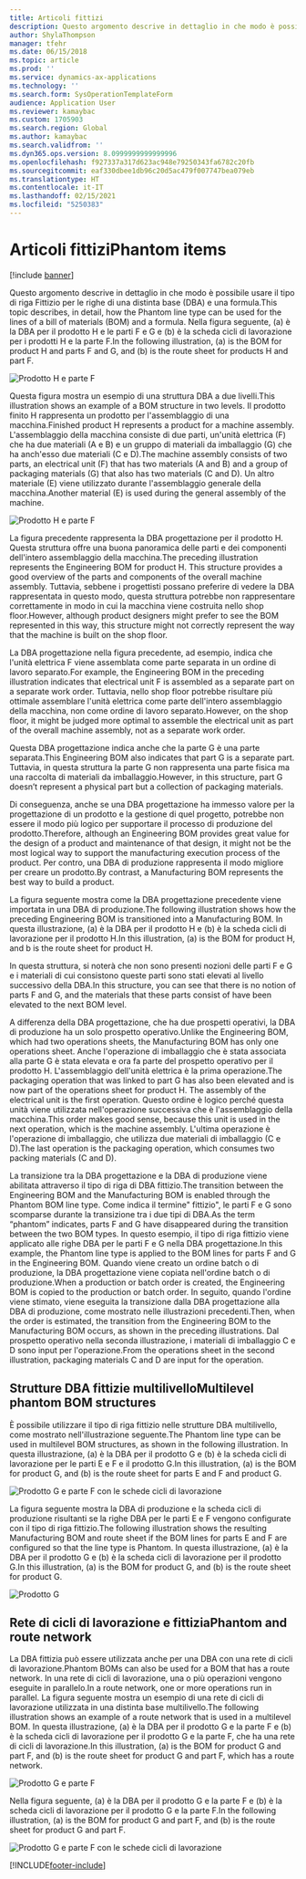 ```yaml
---
title: Articoli fittizi
description: Questo argomento descrive in dettaglio in che modo è possibile usare il tipo di riga Fittizio per le righe di una distinta base (DBA) e una formula in Dynamics 365 Supply Chain Management.
author: ShylaThompson
manager: tfehr
ms.date: 06/15/2018
ms.topic: article
ms.prod: ''
ms.service: dynamics-ax-applications
ms.technology: ''
ms.search.form: SysOperationTemplateForm
audience: Application User
ms.reviewer: kamaybac
ms.custom: 1705903
ms.search.region: Global
ms.author: kamaybac
ms.search.validfrom: ''
ms.dyn365.ops.version: 8.0999999999999996
ms.openlocfilehash: f927337a317d623ac948e79250343fa6782c20fb
ms.sourcegitcommit: eaf330dbee1db96c20d5ac479f007747bea079eb
ms.translationtype: HT
ms.contentlocale: it-IT
ms.lasthandoff: 02/15/2021
ms.locfileid: "5250383"
---
```

# <a name="phantom-items"></a><span data-ttu-id="be22f-103">Articoli fittizi</span><span class="sxs-lookup"><span data-stu-id="be22f-103">Phantom items</span></span>

[!include [banner](../includes/banner.md)]

<span data-ttu-id="be22f-104">Questo argomento descrive in dettaglio in che modo è possibile usare il tipo di riga Fittizio per le righe di una distinta base (DBA) e una formula.</span><span class="sxs-lookup"><span data-stu-id="be22f-104">This topic describes, in detail, how the Phantom line type can be used for the lines of a bill of materials (BOM) and a formula.</span></span> <span data-ttu-id="be22f-105">Nella figura seguente, (a) è la DBA per il prodotto H e le parti F e G e (b) è la scheda cicli di lavorazione per i prodotti H e la parte F.</span><span class="sxs-lookup"><span data-stu-id="be22f-105">In the following illustration, (a) is the BOM for product H and parts F and G, and (b) is the route sheet for products H and part F.</span></span>

![Prodotto H e parte F](media/product-H-part-F.png)


<span data-ttu-id="be22f-107">Questa figura mostra un esempio di una struttura DBA a due livelli.</span><span class="sxs-lookup"><span data-stu-id="be22f-107">This illustration shows an example of a BOM structure in two levels.</span></span> <span data-ttu-id="be22f-108">Il prodotto finito H rappresenta un prodotto per l'assemblaggio di una macchina.</span><span class="sxs-lookup"><span data-stu-id="be22f-108">Finished product H represents a product for a machine assembly.</span></span> <span data-ttu-id="be22f-109">L'assemblaggio della macchina consiste di due parti, un'unità elettrica (F) che ha due materiali (A e B) e un gruppo di materiali da imballaggio (G) che ha anch'esso due materiali (C e D).</span><span class="sxs-lookup"><span data-stu-id="be22f-109">The machine assembly consists of two parts, an electrical unit (F) that has two materials (A and B) and a group of packaging materials (G) that also has two materials (C and D).</span></span> <span data-ttu-id="be22f-110">Un altro materiale (E) viene utilizzato durante l'assemblaggio generale della macchina.</span><span class="sxs-lookup"><span data-stu-id="be22f-110">Another material (E) is used during the general assembly of the machine.</span></span>

![Prodotto H e parte F](media/product-H-part-B.png)

<span data-ttu-id="be22f-112">La figura precedente rappresenta la DBA progettazione per il prodotto H. Questa struttura offre una buona panoramica delle parti e dei componenti dell'intero assemblaggio della macchina.</span><span class="sxs-lookup"><span data-stu-id="be22f-112">The preceding illustration represents the Engineering BOM for product H. This structure provides a good overview of the parts and components of the overall machine assembly.</span></span> <span data-ttu-id="be22f-113">Tuttavia, sebbene i progettisti possano preferire di vedere la DBA rappresentata in questo modo, questa struttura potrebbe non rappresentare correttamente in modo in cui la macchina viene costruita nello shop floor.</span><span class="sxs-lookup"><span data-stu-id="be22f-113">However, although product designers might prefer to see the BOM represented in this way, this structure might not correctly represent the way that the machine is built on the shop floor.</span></span> 

<span data-ttu-id="be22f-114">La DBA progettazione nella figura precedente, ad esempio, indica che l'unità elettrica F viene assemblata come parte separata in un ordine di lavoro separato.</span><span class="sxs-lookup"><span data-stu-id="be22f-114">For example, the Engineering BOM in the preceding illustration indicates that electrical unit F is assembled as a separate part on a separate work order.</span></span> <span data-ttu-id="be22f-115">Tuttavia, nello shop floor potrebbe risultare più ottimale assemblare l'unità elettrica come parte dell'intero assemblaggio della macchina, non come ordine di lavoro separato.</span><span class="sxs-lookup"><span data-stu-id="be22f-115">However, on the shop floor, it might be judged more optimal to assemble the electrical unit as part of the overall machine assembly, not as a separate work order.</span></span>

<span data-ttu-id="be22f-116">Questa DBA progettazione indica anche che la parte G è una parte separata.</span><span class="sxs-lookup"><span data-stu-id="be22f-116">This Engineering BOM also indicates that part G is a separate part.</span></span> <span data-ttu-id="be22f-117">Tuttavia, in questa struttura la parte G non rappresenta una parte fisica ma una raccolta di materiali da imballaggio.</span><span class="sxs-lookup"><span data-stu-id="be22f-117">However, in this structure, part G doesn’t represent a physical part but a collection of packaging materials.</span></span> 

<span data-ttu-id="be22f-118">Di conseguenza, anche se una DBA progettazione ha immesso valore per la progettazione di un prodotto e la gestione di quel progetto, potrebbe non essere il modo più logico per supportare il processo di produzione del prodotto.</span><span class="sxs-lookup"><span data-stu-id="be22f-118">Therefore, although an Engineering BOM provides great value for the design of a product and maintenance of that design, it might not be the most logical way to support the manufacturing execution process of the product.</span></span> <span data-ttu-id="be22f-119">Per contro, una DBA di produzione rappresenta il modo migliore per creare un prodotto.</span><span class="sxs-lookup"><span data-stu-id="be22f-119">By contrast, a Manufacturing BOM represents the best way to build a product.</span></span>

<span data-ttu-id="be22f-120">La figura seguente mostra come la DBA progettazione precedente viene importata in una DBA di produzione.</span><span class="sxs-lookup"><span data-stu-id="be22f-120">The following illustration shows how the preceding Engineering BOM is transitioned into a Manufacturing BOM.</span></span> <span data-ttu-id="be22f-121">In questa illustrazione, (a) è la DBA per il prodotto H e (b) è la scheda cicli di lavorazione per il prodotto H.</span><span class="sxs-lookup"><span data-stu-id="be22f-121">In this illustration, (a) is the BOM for product H, and b is the route sheet for product H.</span></span>

<span data-ttu-id="be22f-122">In questa struttura, si noterà che non sono presenti nozioni delle parti F e G e i materiali di cui consistono queste parti sono stati elevati al livello successivo della DBA.</span><span class="sxs-lookup"><span data-stu-id="be22f-122">In this structure, you can see that there is no notion of parts F and G, and the materials that these parts consist of have been elevated to the next BOM level.</span></span> 

<span data-ttu-id="be22f-123">A differenza della DBA progettazione, che ha due prospetti operativi, la DBA di produzione ha un solo prospetto operativo.</span><span class="sxs-lookup"><span data-stu-id="be22f-123">Unlike the Engineering BOM, which had two operations sheets, the Manufacturing BOM has only one operations sheet.</span></span> <span data-ttu-id="be22f-124">Anche l'operazione di imballaggio che è stata associata alla parte G è stata elevata e ora fa parte del prospetto operativo per il prodotto H. L'assemblaggio dell'unità elettrica è la prima operazione.</span><span class="sxs-lookup"><span data-stu-id="be22f-124">The packaging operation that was linked to part G has also been elevated and is now part of the operations sheet for product H. The assembly of the electrical unit is the first operation.</span></span> <span data-ttu-id="be22f-125">Questo ordine è logico perché questa unità viene utilizzata nell'operazione successiva che è l'assemblaggio della macchina.</span><span class="sxs-lookup"><span data-stu-id="be22f-125">This order makes good sense, because this unit is used in the next operation, which is the machine assembly.</span></span> <span data-ttu-id="be22f-126">L'ultima operazione è l'operazione di imballaggio, che utilizza due materiali di imballaggio (C e D).</span><span class="sxs-lookup"><span data-stu-id="be22f-126">The last operation is the packaging operation, which consumes two packing materials (C and D).</span></span>

<span data-ttu-id="be22f-127">La transizione tra la DBA progettazione e la DBA di produzione viene abilitata attraverso il tipo di riga di DBA fittizio.</span><span class="sxs-lookup"><span data-stu-id="be22f-127">The transition between the Engineering BOM and the Manufacturing BOM is enabled through the Phantom BOM line type.</span></span> <span data-ttu-id="be22f-128">Come indica il termine" fittizio", le parti F e G sono scomparse durante la transizione tra i due tipi di DBA.</span><span class="sxs-lookup"><span data-stu-id="be22f-128">As the term “phantom” indicates, parts F and G have disappeared during the transition between the two BOM types.</span></span> <span data-ttu-id="be22f-129">In questo esempio, il tipo di riga fittizio viene applicato alle righe DBA per le parti F e G nella DBA progettazione.</span><span class="sxs-lookup"><span data-stu-id="be22f-129">In this example, the Phantom line type is applied to the BOM lines for parts F and G in the Engineering BOM.</span></span> <span data-ttu-id="be22f-130">Quando viene creato un ordine batch o di produzione, la DBA progettazione viene copiata nell'ordine batch o di produzione.</span><span class="sxs-lookup"><span data-stu-id="be22f-130">When a production or batch order is created, the Engineering BOM is copied to the production or batch order.</span></span> <span data-ttu-id="be22f-131">In seguito, quando l'ordine viene stimato, viene eseguita la transizione dalla DBA progettazione alla DBA di produzione, come mostrato nelle illustrazioni precedenti.</span><span class="sxs-lookup"><span data-stu-id="be22f-131">Then, when the order is estimated, the transition from the Engineering BOM to the Manufacturing BOM occurs, as shown in the preceding illustrations.</span></span> <span data-ttu-id="be22f-132">Dal prospetto operativo nella seconda illustrazione, i materiali di imballaggio C e D sono input per l'operazione.</span><span class="sxs-lookup"><span data-stu-id="be22f-132">From the operations sheet in the second illustration, packaging materials C and D are input for the operation.</span></span> 

## <a name="multilevel-phantom-bom-structures"></a><span data-ttu-id="be22f-133">Strutture DBA fittizie multilivello</span><span class="sxs-lookup"><span data-stu-id="be22f-133">Multilevel phantom BOM structures</span></span>
<span data-ttu-id="be22f-134">È possibile utilizzare il tipo di riga fittizio nelle strutture DBA multilivello, come mostrato nell'illustrazione seguente.</span><span class="sxs-lookup"><span data-stu-id="be22f-134">The Phantom line type can be used in multilevel BOM structures, as shown in the following illustration.</span></span> <span data-ttu-id="be22f-135">In questa illustrazione, (a) è la DBA per il prodotto G e (b) è la scheda cicli di lavorazione per le parti E e F e il prodotto G.</span><span class="sxs-lookup"><span data-stu-id="be22f-135">In this illustration, (a) is the BOM for product G, and (b) is the route sheet for parts E and F and product G.</span></span> 

![Prodotto G e parte F con le schede cicli di lavorazione](media/product-G-route-sheet-G.png)


<span data-ttu-id="be22f-137">La figura seguente mostra la DBA di produzione e la scheda cicli di produzione risultanti se la righe DBA per le parti E e F vengono configurate con il tipo di riga fittizio.</span><span class="sxs-lookup"><span data-stu-id="be22f-137">The following illustration shows the resulting Manufacturing BOM and route sheet if the BOM lines for parts E and F are configured so that the line type is Phantom.</span></span> <span data-ttu-id="be22f-138">In questa illustrazione, (a) è la DBA per il prodotto G e (b) è la scheda cicli di lavorazione per il prodotto G.</span><span class="sxs-lookup"><span data-stu-id="be22f-138">In this illustration, (a) is the BOM for product G, and (b) is the route sheet for product G.</span></span>

![Prodotto G](media/product-G.png)


## <a name="phantom-and-route-network"></a><span data-ttu-id="be22f-140">Rete di cicli di lavorazione e fittizia</span><span class="sxs-lookup"><span data-stu-id="be22f-140">Phantom and route network</span></span>
<span data-ttu-id="be22f-141">La DBA fittizia può essere utilizzata anche per una DBA con una rete di cicli di lavorazione.</span><span class="sxs-lookup"><span data-stu-id="be22f-141">Phantom BOMs can also be used for a BOM that has a route network.</span></span> <span data-ttu-id="be22f-142">In una rete di cicli di lavorazione, una o più operazioni vengono eseguite in parallelo.</span><span class="sxs-lookup"><span data-stu-id="be22f-142">In a route network, one or more operations run in parallel.</span></span> <span data-ttu-id="be22f-143">La figura seguente mostra un esempio di una rete di cicli di lavorazione utilizzata in una distinta base multilivello.</span><span class="sxs-lookup"><span data-stu-id="be22f-143">The following illustration shows an example of a route network that is used in a multilevel BOM.</span></span> <span data-ttu-id="be22f-144">In questa illustrazione, (a) è la DBA per il prodotto G e la parte F e (b) è la scheda cicli di lavorazione per il prodotto G e la parte F, che ha una rete di cicli di lavorazione.</span><span class="sxs-lookup"><span data-stu-id="be22f-144">In this illustration, (a) is the BOM for product G and part F, and (b) is the route sheet for product G and part F, which has a route network.</span></span>

![Prodotto G e parte F](media/product-G-part-F.png)


<span data-ttu-id="be22f-146">Nella figura seguente, (a) è la DBA per il prodotto G e la parte F e (b) è la scheda cicli di lavorazione per il prodotto G e la parte F.</span><span class="sxs-lookup"><span data-stu-id="be22f-146">In the following illustration, (a) is the BOM for product G and part F, and (b) is the route sheet for product G and part F.</span></span>

![Prodotto G e parte F con le schede cicli di lavorazione](media/product-G-part-F-with-route-sheet.png)


[!INCLUDE[footer-include](../../includes/footer-banner.md)]